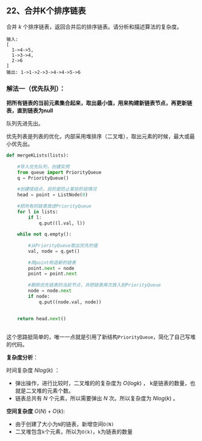 ## 22、合并K个排序链表

合并 *k* 个排序链表，返回合并后的排序链表。请分析和描述算法的复杂度。

```
输入:
[
  1->4->5,
  1->3->4,
  2->6
]
输出: 1->1->2->3->4->4->5->6
```

### 解法一（优先队列）：

**把所有链表的当前元素集合起来，取出最小值，用来构建新链表节点，再更新链表，直到链表为null**



队列先进先出。

优先列表是列表的优化，内部采用堆排序（二叉堆），取出元素的时候，最大或最小优先出。

~~~python
def mergeKLists(lists):
    
    #导入优先队列，创建实例
    from queue import PriorityQueue
    q = PriorityQueue()
    
    #创建哑结点，目的是防止某些阶段情况
    head = point = ListNode(0)
    
    #把所有的链表放进PriorityQueue
    for l in lists:
        if l:
            q.put((l.val, l))
    
    while not q.empty():
        
        #从PriorityQueue取出优先的值
        val, node = q.get()
        
        #用point构造新的链表
        point.next = node
        point = point.next
        
        #删除优先链表的当前节点，并把链表再次放入到PriorityQueue
        node = node.next
        if node:
            q.put((node.val, node))
   
	
    return head.next()
	
~~~

这个思路挺简单的，唯一一点就是引用了新结构`PriorityQueue`，简化了自己写堆的代码。

**复杂度分析**：

时间复杂度 $Nlog(k)$ ：

- 弹出操作，进行比较时，二叉堆的的复杂度为 $O(logk)$ ， k是链表的数量，也就是二叉堆的元素个数。
- 链表总共有 $N$ 个元素，所以需要弹出 $N$ 次。所以复杂度为 $Nlog(k)$ 。



**空间复杂度**  $O(N)+O(k)$:

- 由于创建了大小为`N`的链表，新增空间`O(N)`
- 二叉堆包含`k`个元素，所以为`O(k)`，`k`为链表的数量



